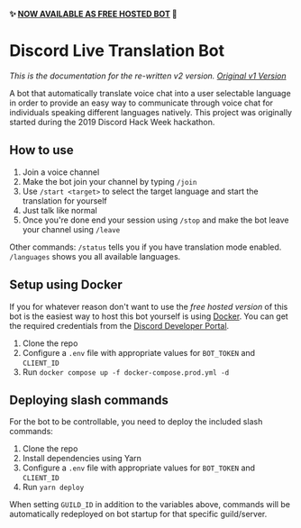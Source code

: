 **✨ [NOW AVAILABLE AS FREE HOSTED BOT](https://livetranslator.xyz) 🎉**

# Discord Live Translation Bot

*This is the documentation for the re-written v2 version. [Original v1 Version](/tree/v1)*

A bot that automatically translate voice chat into a user selectable language in order to provide an easy way to communicate through voice chat for individuals speaking different languages natively. This project was originally started during the 2019 Discord Hack Week hackathon.

## How to use

1. Join a voice channel
2. Make the bot join your channel by typing `/join`
3. Use `/start <target>` to select the target language and start the translation for yourself
4. Just talk like normal
5. Once you're done end your session using `/stop` and make the bot leave your channel using `/leave`

Other commands:
`/status` tells you if you have translation mode enabled.
`/languages` shows you all available languages.

## Setup using Docker

If you for whatever reason don't want to use the *free hosted version* of this bot is the easiest way to host this bot yourself is using [Docker](https://www.docker.com/). You can get the required credentials from the [Discord Developer Portal](https://discord.com/developers/applications).

1. Clone the repo
2. Configure a `.env` file with appropriate values for `BOT_TOKEN` and `CLIENT_ID`
3. Run `docker compose up -f docker-compose.prod.yml -d`

## Deploying slash commands

For the bot to be controllable, you need to deploy the included slash commands:

1. Clone the repo
2. Install dependencies using Yarn
3. Configure a `.env` file with appropriate values for `BOT_TOKEN` and `CLIENT_ID`
4. Run `yarn deploy`

When setting `GUILD_ID` in addition to the variables above, commands will be automatically redeployed on bot startup for that specific guild/server.
